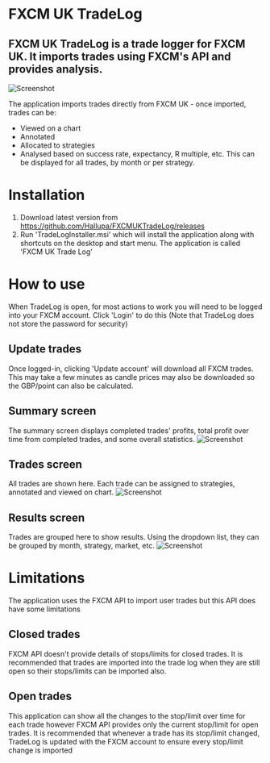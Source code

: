 # FXCM UK TradeLog

## FXCM UK TradeLog is a trade logger for FXCM UK. It imports trades using FXCM's API and provides analysis.
![Screenshot](https://github.com/Hallupa/FXCMUKTradeLog/blob/master/Docs/Images/TradesScreen.PNG)

The application imports trades directly from FXCM UK - once imported, trades can be:
* Viewed on a chart
* Annotated
* Allocated to strategies
* Analysed based on success rate, expectancy, R multiple, etc. This can be displayed for all trades, by month or per strategy.

# Installation
1. Download latest version from https://github.com/Hallupa/FXCMUKTradeLog/releases
2. Run 'TradeLogInstaller.msi' which will install the application along with shortcuts on the desktop and start menu. The application is called 'FXCM UK Trade Log'

# How to use
When TradeLog is open, for most actions to work you will need to be logged into your FXCM account. Click 'Login' to do this (Note that TradeLog does not store the password for security)
## Update trades
Once logged-in, clicking 'Update account' will download all FXCM trades. This may take a few minutes as candle prices may also be downloaded so the GBP/point can also be calculated.
## Summary screen
The summary screen displays completed trades' profits, total profit over time from completed trades, and some overall statistics.
![Screenshot](https://github.com/Hallupa/FXCMUKTradeLog/blob/master/Docs/Images/SummaryScreen.PNG)
## Trades screen
All trades are shown here. Each trade can be assigned to strategies, annotated and viewed on chart.
![Screenshot](https://github.com/Hallupa/FXCMUKTradeLog/blob/master/Docs/Images/TradesScreen.PNG)
## Results screen
Trades are grouped here to show results. Using the dropdown list, they can be grouped by month, strategy, market, etc.
![Screenshot](https://github.com/Hallupa/FXCMUKTradeLog/blob/master/Docs/Images/ResultsScreen.PNG)

# Limitations
The application uses the FXCM API to import user trades but this API does have some limitations
## Closed trades
FXCM API doesn't provide details of stops/limits for closed trades.
It is recommended that trades are imported into the trade log when they are still open so their stops/limits can be imported also.
## Open trades
This application can show all the changes to the stop/limit over time for each trade however FXCM API provides only the current stop/limit for open trades.
It is recommended that whenever a trade has its stop/limit changed, TradeLog is updated with the FXCM account to ensure every stop/limit change is imported
